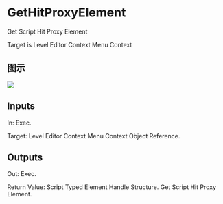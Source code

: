 # GetHitProxyElement

Get Script Hit Proxy Element

Target is Level Editor Context Menu Context

## 图示

![]($-20221218-19410296.png)

## Inputs

In: Exec.

Target: Level Editor Context Menu Context Object Reference.  

## Outputs

Out: Exec.

Return Value: Script Typed Element Handle Structure. Get Script Hit Proxy Element.


